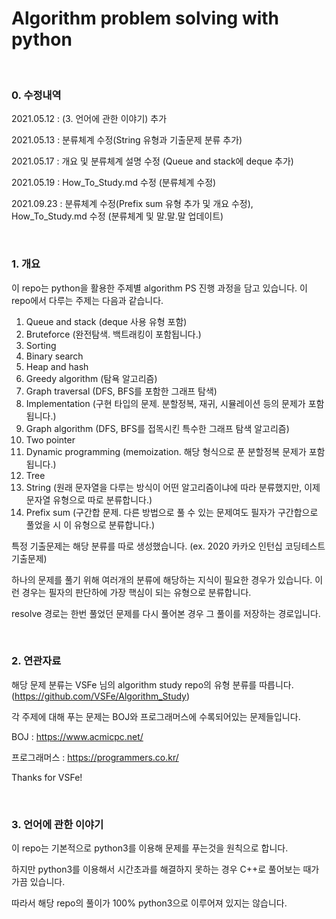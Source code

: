 # **Algorithm problem solving with python**
<br>

### **0. 수정내역**
2021.05.12 : (3. 언어에 관한 이야기) 추가

2021.05.13 : 분류체계 수정(String 유형과 기출문제 분류 추가) 

2021.05.17 : 개요 및 분류체계 설명 수정 (Queue and stack에 deque 추가)

2021.05.19 : How_To_Study.md 수정 (분류체계 수정)

2021.09.23 : 분류체계 수정(Prefix sum 유형 추가 및 개요 수정), How_To_Study.md 수정 (분류체계 및 말.말.말 업데이트)

<br>

### **1. 개요**
이 repo는 python을 활용한 주제별 algorithm PS 진행 과정을 담고 있습니다. 이 repo에서 다루는 주제는 다음과 같습니다.

1. Queue and stack (deque 사용 유형 포함)
2. Bruteforce (완전탐색. 백트래킹이 포함됩니다.)
3. Sorting
4. Binary search
5. Heap and hash
6. Greedy algorithm (탐욕 알고리즘)
7. Graph traversal (DFS, BFS를 포함한 그래프 탐색)
8. Implementation (구현 타입의 문제. 분할정복, 재귀, 시뮬레이션 등의 문제가 포함됩니다.)
9. Graph algorithm (DFS, BFS를 접목시킨 특수한 그래프 탐색 알고리즘)
10. Two pointer
11. Dynamic programming (memoization. 해당 형식으로 푼 분할정복 문제가 포함됩니다.)
12. Tree
13. String (원래 문자열을 다루는 방식이 어떤 알고리즘이냐에 따라 분류했지만, 이제 문자열 유형으로 따로 분류합니다.)
14. Prefix sum (구간합 문제. 다른 방법으로 풀 수 있는 문제여도 필자가 구간합으로 풀었을 시 이 유형으로 분류합니다.)

특정 기출문제는 해당 분류를 따로 생성했습니다. (ex. 2020 카카오 인턴십 코딩테스트 기출문제)

하나의 문제를 풀기 위해 여러개의 분류에 해당하는 지식이 필요한 경우가 있습니다. 이런 경우는 필자의 판단하에 가장 핵심이 되는 유형으로 분류합니다.

resolve 경로는 한번 풀었던 문제를 다시 풀어본 경우 그 풀이를 저장하는 경로입니다.

<br>

### **2. 연관자료**
해당 문제 분류는 VSFe 님의 algorithm study repo의 유형 분류를 따릅니다. (https://github.com/VSFe/Algorithm_Study)


각 주제에 대해 푸는 문제는 BOJ와 프로그래머스에 수록되어있는 문제들입니다.

BOJ : https://www.acmicpc.net/

프로그래머스 : https://programmers.co.kr/


Thanks for VSFe!

<br>

### **3. 언어에 관한 이야기**
이 repo는 기본적으로 python3를 이용해 문제를 푸는것을 원칙으로 합니다.

하지만 python3를 이용해서 시간초과를 해결하지 못하는 경우 C++로 풀어보는 때가 가끔 있습니다.

따라서 해당 repo의 풀이가 100% python3으로 이루어져 있지는 않습니다.
